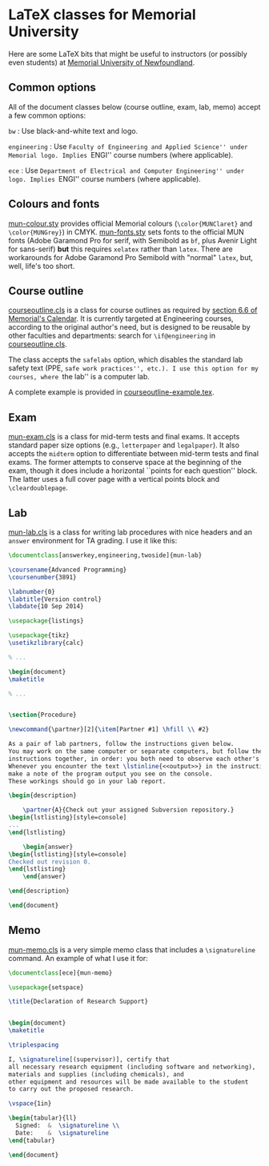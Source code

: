 # LaTeX classes for Memorial University

Here are some LaTeX bits that might be useful to instructors (or possibly
even students) at [Memorial University of Newfoundland](http://www.mun.ca).

## Common options

All of the document classes below (course outline, exam, lab, memo)
accept a few common options:

`bw`
: Use black-and-white text and logo.

`engineering`
: Use ``Faculty of Engineering and Applied Science'' under Memorial logo.
  Implies ``ENGI'' course numbers (where applicable).

`ece`
: Use ``Department of Electrical and Computer Engineering'' under logo.
  Implies ``ENGI'' course numbers (where applicable).


## Colours and fonts

[mun-colour.sty](mun-colour.sty)
provides official Memorial colours
(`\color{MUNClaret}` and `\color{MUNGrey}`)
in CMYK.
[mun-fonts.sty](mun-fonts.sty)
sets fonts to the official MUN fonts
(Adobe Garamond Pro for serif, with Semibold as `bf`,
plus Avenir Light for sans-serif)
**but** this requires `xelatex` rather than `latex`.
There are workarounds for Adobe Garamond Pro Semibold with "normal" `latex`,
but, well, life's too short.


## Course outline

[courseoutline.cls](courseoutline.cls)
is a class for course outlines as required by
[section 6.6 of Memorial's Calendar](http://www.mun.ca/regoff/calendar/sectionNo=REGS-0601).
It is currently targeted at Engineering courses, according to the original
author's need, but is designed to be reusable by other faculties and
departments: search for ```\if@engineering``` in
[courseoutline.cls](courseoutline.cls).

The class accepts the `safelabs` option, which disables the standard
lab safety text (PPE, ``safe work practices'', etc.).
I use this option for my courses, where ``the lab'' is a computer lab.

A complete example is provided in
[courseoutline-example.tex](courseoutline-example.tex).


## Exam

[mun-exam.cls](mun-exam.cls) is a class for mid-term tests and final exams.
It accepts standard paper size options (e.g., `letterpaper` and `legalpaper`).
It also accepts the `midterm` option to differentiate between mid-term tests
and final exams.
The former attempts to conserve space at the beginning of the exam, though it
does include a horizontal ``points for each question'' block.
The latter uses a full cover page with a vertical points block
and `\cleardoublepage`.


## Lab

[mun-lab.cls](mun-lab.cls) is a class for writing lab
procedures with nice headers and an `answer` environment for TA grading.
I use it like this:

```latex
\documentclass[answerkey,engineering,twoside]{mun-lab}

\coursename{Advanced Programming}
\coursenumber{3891}

\labnumber{0}
\labtitle{Version control}
\labdate{10 Sep 2014}

\usepackage{listings}

\usepackage{tikz}
\usetikzlibrary{calc}

% ...

\begin{document}
\maketitle

% ...


\section{Procedure}

\newcommand{\partner}[2]{\item[Partner #1] \hfill \\ #2}

As a pair of lab partners, follow the instructions given below.
You may work on the same computer or separate computers, but follow the
instructions together, in order: you both need to observe each other's work.
Whenever you encounter the text \lstinline{<<output>>} in the instructions,
make a note of the program output you see on the console.
These workings should go in your lab report.

\begin{description}

	\partner{A}{Check out your assigned Subversion repository.}
\begin{lstlisting}[style=console]
...
\end{lstlisting}

	\begin{answer}
\begin{lstlisting}[style=console]
Checked out revision 0.
\end{lstlisting}
	\end{answer}

\end{description}

\end{document}
```



## Memo

[mun-memo.cls](mun-memo.cls) is a very simple memo class
that includes a `\signatureline` command.
An example of what I use it for:

```latex
\documentclass[ece]{mun-memo}

\usepackage{setspace}

\title{Declaration of Research Support}


\begin{document}
\maketitle

\triplespacing

I, \signatureline[(supervisor)], certify that
all necessary research equipment (including software and networking),
materials and supplies (including chemicals), and
other equipment and resources will be made available to the student
to carry out the proposed research.

\vspace{1in}

\begin{tabular}{ll}
  Signed:  &  \signatureline \\
  Date:    &  \signatureline
\end{tabular}

\end{document}
```

